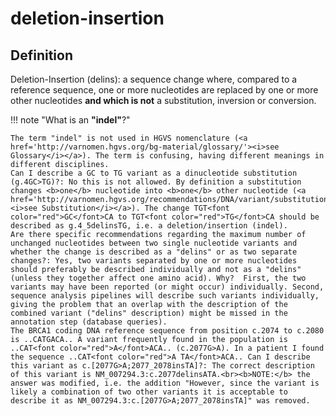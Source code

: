 # deletion-insertion

## Definition

Deletion-Insertion (delins): a sequence change where, compared to a reference sequence, one or more nucleotides are replaced by one or more other nucleotides <b>and which is not</b> a substitution, inversion or conversion.

!!! note "What is an <b>"indel"</b>?"

    The term "indel" is not used in HGVS nomenclature (<a href='http://varnomen.hgvs.org/bg-material/glossary/'><i>see Glossary</i></a>). The term is confusing, having different meanings in different disciplines.
    Can I describe a GC to TG variant as a dinucleotide substitution (g.4GC>TG)?: No this is not allowed. By definition a substitution changes <b>one</b> nucleotide into <b>one</b> other nucleotide (<a href='http://varnomen.hgvs.org/recommendations/DNA/variant/substitution/'><i>see Substitution</i></a>). The change TGT<font color="red">GC</font>CA to TGT<font color="red">TG</font>CA should be described as g.4_5delinsTG, i.e. a deletion/insertion (indel).
    Are there specific recommendations regarding the maximum number of unchanged nucleotides between two single nucleotide variants and whether the change is described as a "delins" or as two separate changes?: Yes, two variants separated by one or more nucleotides should preferably be described individually and not as a "delins" (unless they together affect one amino acid). Why?  First, the two variants may have been reported (or might occur) individually. Second, sequence analysis pipelines will describe such variants individually, giving the problem that an overlap with the description of the combined variant ("delins" description) might be missed in the annotation step (database queries).
    The BRCA1 coding DNA reference sequence from position c.2074 to c.2080 is ..CATGACA.. A variant frequently found in the population is ..CAT<font color="red">A</font>ACA.. (c.2077G>A). In a patient I found the sequence ..CAT<font color="red">A TA</font>ACA.. Can I describe this variant as c.[2077G>A;2077_2078insTA]?: The correct description of this variant is NM_007294.3:c.2077delinsATA.<br><b>NOTE:</b> the answer was modified, i.e. the addition "However, since the variant is likely a combination of two other variants it is acceptable to describe it as NM_007294.3:c.[2077G>A;2077_2078insTA]" was removed. 
